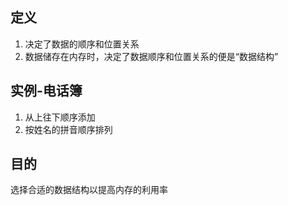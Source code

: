 ## 定义
1. 决定了数据的顺序和位置关系
2. 数据储存在内存时，决定了数据顺序和位置关系的便是“数据结构”

## 实例-电话簿
1. 从上往下顺序添加
2. 按姓名的拼音顺序排列

## 目的
选择合适的数据结构以提高内存的利用率
